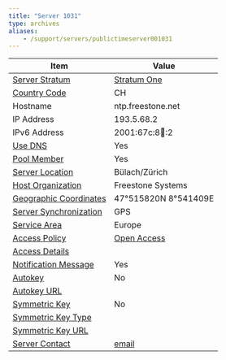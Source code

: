 ```yaml
---
title: "Server 1031"
type: archives
aliases:
    - /support/servers/publictimeserver001031
---
```


| Item | Value |
| ----- | ----- |
| [Server Stratum](/support/servers/serverstratum) | [Stratum One](/support/servers/stratumonetimeservers) |
| [Country Code](/support/servers/countrycode) | CH |
| Hostname |  ntp.freestone.net |
| IP Address |  193.5.68.2 |
| IPv6 Address |  2001:67c:8:abcd::2 |
| [Use DNS](/support/servers/usedns) | Yes |
| [Pool Member](/support/servers/poolmember) | Yes |
| [Server Location](/support/servers/serverlocation) |  Bülach/Zürich |
| [Host Organization](/support/servers/hostorganization) |  Freestone Systems |
| [ Geographic Coordinates](/support/servers/geographiccoordinates) |  47°515820N 8°541409E |
| [Server Synchronization](/support/servers/serversynchronization) | GPS |
| [Service Area](/support/servers/servicearea) | Europe |
| [Access Policy](/support/servers/accesspolicy) | [Open Access](/support/servers/openaccess) |
| [Access Details](/support/servers/accessdetails) |  |
| [Notification Message](/support/servers/notificationmessage) | Yes |
| [Autokey](/support/servers/autokey) | No |
| [Autokey URL](/support/servers/autokeyurl) | |
| [Symmetric Key](/support/servers/symmetrickey) | No |
| [Symmetric Key Type](/support/servers/symmetrickeytype) | |
| [Symmetric Key URL](/support/servers/symmetrickeyurl) | |
| [Server Contact](/support/servers/servercontact) | [email](mailto:noc@freestone.net) |